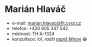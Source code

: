 # Marián Hlaváč

  - e-mail: marian.hlavac@fit.cvut.cz
  - telefon: +420 605 347 542
  - místnost: TH:A-1324
  - konzultace: *lol, radši [napiš Mirovi](hroncmir.md)* 😀
